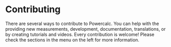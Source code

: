 # Contributing

There are several ways to contribute to Powercalc.
You can help with the providing new measurements, development, documentation, translations, or by creating tutorials and videos.
Every contribution is welcome!
Please check the sections in the menu on the left for more information.
